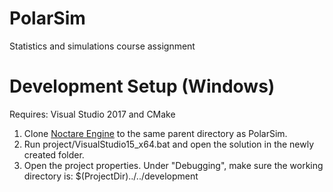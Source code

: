 # PolarSim
Statistics and simulations course assignment

# Development Setup (Windows)
Requires: Visual Studio 2017 and CMake

1. Clone [Noctare Engine](https://www.github.com/noctare/NoctareEngine) to the same parent directory as PolarSim.
2. Run project/VisualStudio15_x64.bat and open the solution in the newly created folder.
3. Open the project properties. Under "Debugging", make sure the working directory is: $(ProjectDir)../../development
